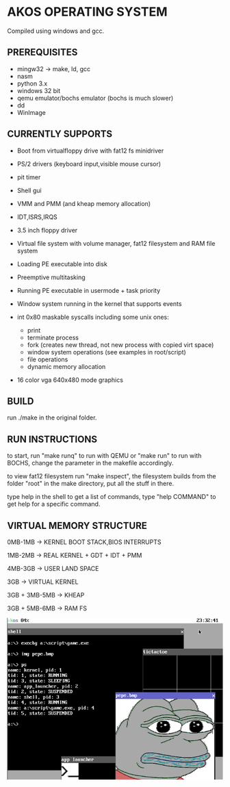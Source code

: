 # AKOS OPERATING SYSTEM

Compiled using windows and gcc.

## PREREQUISITES

- mingw32 -> make, ld, gcc
- nasm
- python 3.x
- windows 32 bit
- qemu emulator/bochs emulator (bochs is much slower)
- dd
- WinImage

## CURRENTLY SUPPORTS

- Boot from virtualfloppy drive with fat12 fs minidriver

- PS/2 drivers (keyboard input,visible mouse cursor)

- pit timer

- Shell gui

- VMM and PMM (and kheap memory allocation)

- IDT,ISRS,IRQS

- 3.5 inch floppy driver

- Virtual file system with volume manager, fat12 filesystem and RAM file system

- Loading PE executable into disk

- Preemptive multitasking

- Running PE executable in usermode + task priority

- Window system running in the kernel that supports events

- int 0x80 maskable syscalls including some unix ones:
	- print
	- terminate process
	- fork (creates new thread, not new process with copied virt space)
	- window system operations (see examples in root/script)
	- file operations
	- dynamic memory allocation

- 16 color vga 640x480 mode graphics

## BUILD

run ./make in the original folder.

## RUN INSTRUCTIONS

to start, run "make runq" to run with QEMU or "make run" to run with BOCHS, change the parameter in the makefile accordingly.

to view fat12 filesystem run "make inspect", the filesystem builds from the folder "root" in the make directory, put all the stuff in there.

type help in the shell to get a list of commands, type "help COMMAND" to get help for a specific command.

## VIRTUAL MEMORY STRUCTURE

0MB-1MB -> KERNEL BOOT STACK,BIOS INTERRUPTS

1MB-2MB -> REAL KERNEL + GDT + IDT + PMM

4MB-3GB -> USER LAND SPACE

3GB -> VIRTUAL KERNEL

3GB + 3MB-5MB -> KHEAP

3GB + 5MB-6MB -> RAM FS

![Screenshot of the operating system](os-screenshot.png "The AKOS Operating System")